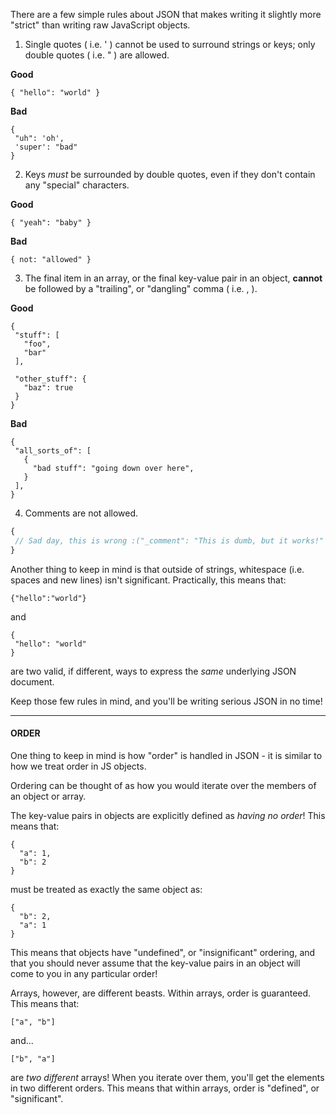 
There are a few simple rules about JSON that makes writing it slightly more "strict" than writing raw JavaScript objects.

  

1.  Single quotes ( i.e. ' ) cannot be used to surround strings or keys; only double quotes ( i.e. " ) are allowed.

  

**Good**
```
{ "hello": "world" }
```
  

**Bad**
```
{
 "uh": 'oh',
 'super': "bad"
}
```
  

2. Keys _must_ be surrounded by double quotes, even if they don't contain any "special" characters.

  

**Good**
```
{ "yeah": "baby" }
```
  

**Bad**
```
{ not: "allowed" }
```
  

3. The final item in an array, or the final key-value pair in an object, **cannot** be followed by a "trailing", or "dangling" comma ( i.e. , ).

  

**Good**
```
{
 "stuff": [
   "foo",
   "bar"
 ],

 "other_stuff": {
   "baz": true
 }
}
```
  

**Bad**
```
{
 "all_sorts_of": [
   {
     "bad stuff": "going down over here",
   }
 ],
}
```
  

4. Comments are not allowed.
```javascript
{
 // Sad day, this is wrong :("_comment": "This is dumb, but it works!"
}
```
  

Another thing to keep in mind is that outside of strings, whitespace (i.e. spaces and new lines) isn't significant. Practically, this means that:

  
```
{"hello":"world"}
```
  

and

  
```
{
 "hello": "world"
}
```
  

are two valid, if different, ways to express the _same_ underlying JSON document.

Keep those few rules in mind, and you'll be writing serious JSON in no time!

  

----------

  

#### **ORDER**

  

One thing to keep in mind is how "order" is handled in JSON - it is similar to how we treat order in JS objects.

  

Ordering can be thought of as how you would iterate over the members of an object or array.

  

The key-value pairs in objects are explicitly defined as _having no order_! This means that:

  
```
{
  "a": 1,
  "b": 2
}
```
  

must be treated as exactly the same object as:

  
```
{
  "b": 2,
  "a": 1
}
```
 

This means that objects have "undefined", or "insignificant" ordering, and that you should never assume that the key-value pairs in an object will come to you in any particular order!

  

Arrays, however, are different beasts. Within arrays, order is guaranteed. This means that:

  
```
["a", "b"]
```
  

and...

  
```
["b", "a"]
``` 

are _two different_ arrays! When you iterate over them, you'll get the elements in two different orders. This means that within arrays, order is "defined", or "significant".